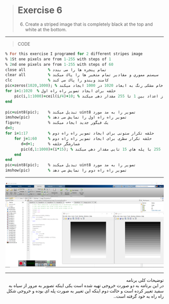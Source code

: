 > # Exercise 6
> 6. Create a striped image that is completely black at the top and white at the bottom.
***
>CODE

```ruby
% For this exercise I programed for 2 different stripes image
% 1St one pixels are from 1-255 with steps of 1
% 2nd one pixels are from 1-255 with steps of 60
close all          % تمام پنجره ها را می بندد
clear all          % سيستم مموري و مقادير تمام متغير ها را پاك ميكند
clc                % كامند ويندو را پاك مي كند
pic=zeros(1020,1000); % تصویر خام مشکی رنگ به ابعاد 1020 در 1000 ایجاد میکند 
for i=1:1020  % حلقه برای ایجاد تصویر راه راه اول
    pic(i,1:1000)=ceil(i/4)+10; % هر 10 پیکسل را با یکی از اعداد بین 1 تا 255 مقدار دهی میکند
end

pic=uint8(pic);    % تبدیل میکند uint8 تصویر را به مد مورد
imshow(pic)        % تصویر راه راه اول را نمایش می دهد
figure;            % یک فیگور جدید ایجاد میکند
d=0;
for i=1:17         % حلقه تکرار ستونی برای ایجاد تصویر راه راه دوم
    for j=1:60     % حلقه تکرار سطری برای ایجاد تصویر راه راه دوم
       d=d+1;      % شمارشگر حلقه
       pic(d,1:1000)=(i*15); % هر 60 رديف پيكسل را با يك مقدار بين 1 تا 255 با پله هاي 15 تايي مقدار دهي ميكند
    end
end    
pic=uint8(pic);    % تبدیل میکند uint8 تصویر را به مد مورد
imshow(pic)        % تصوير راه راه دوم را نمايش مي دهد
```
***
![alt text](https://github.com/semnan-university-ai/image-processing-class/blob/1f0ddad82bcb7784f43b0e724afda66e05c0bb43/excersiecs/alirezachaji/6/Exce06.png)
***
<div dir="rtl">
توضیحات کلی برنامه <br />
 در این برنامه به دو صورت خروجی تهیه شده است یکی اینکه تصویر به مرور از سیاه به سفید تغییر کرده است و حالت دوم اینکه این تغییر به صورت پله ای بوده و خروجی شکل راه راه به خود گرفته است..
</div>

